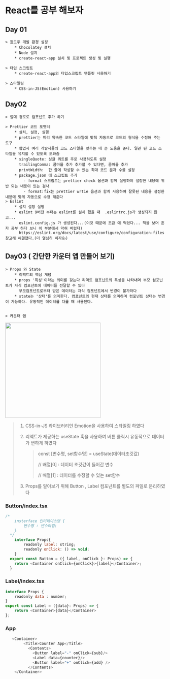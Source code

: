 # React를 공부 해보자

## Day 01
    > 윈도우 개발 환경 설정
        * Chocolatey 설치
        * Node 설치
        * create-react-app 설치 및 프로젝트 생성 및 실행
    
    > 타입 스크립트 
        * create-react-app의 타입스크립트 템플릿 사용하기

    > 스타일링 
        * CSS-in-JS(Emotion) 사용하기
## Day02
    > 절대 경로로 컴포넌트 추가 하기

    > Prettier 코드 포맷터
        * 설치, 설정, 실행
        * prettier는 미리 약속한 코드 스타일에 맞춰 자동으로 코드의 형식을 수정해 주는 도구
        * 협업시 여러 개발자들의 코드 스타일을 맞추는 데 큰 도움을 준다. 일관 된 코드 스타일을 유지할 수 있도록 도와줌
        * singleQuote: 싱글 쿼트를 주로 사용하도록 설정
          trailingComma: 콤마를 추가 추가할 수 있다면, 콤마를 추가
          printWidth:  한 줄에 작성할 수 있는 최대 코드 문자 수를 설정
        * package.json 에 스크립트 추가
            - format 스크립트는 prettier check 옵션과 함께 실행하여 설정한 내용에 위반 되는 내용이 있는 검사
            - format:fix는 prettier wrtie 옵션과 함계 사용하여 잘못된 내용을 설정한 내용에 맞게 자동으로 수정 해준다
    > Eslint
        * 설치 설정 실행
        * eslint 9버전 부터는 eslint를 설치 했을 때  .eslintrc.js가 생성되지 않고...
          eslint.config.js 가 생성된다...(이것 때문에 조금 애 먹었다... 책을 보며 혼자 공부 하다 보니 이 부분에서 막혀 버렸다)
          https://eslint.org/docs/latest/use/configure/configuration-files 참고해 해결했다.(더 열심히 하자👍)

## Day03 ( 간단한 카운터 앱 만들어 보기)
    > Props 와 State
        * 리액트의 핵심 개념 
        * props '특성'이라는 의미를 갖는다 리액트 컴포넌트의 특성을 나타내며 부모 컴포넌트가 자식 컴포넌트에 데이터를 전달할 수 있다
          부모컴포넌트로부터 받은 데이터는 자식 컴포넌트에서 변경이 불가하다
        * state는 '상태'를 의미한다. 컴포넌트의 현재 상태를 의미하며 컴포넌트 상태는 변경이 가능하다. 유동적인 데이터를 다룰 때 사용된다.
   
    
    > 카운터 앱
<img src="https://github.com/user-attachments/assets/fd9d28c9-ca73-4091-8832-21473991edc0" width=300>

> 1. CSS-in-JS 라이브러리인 Emotion을 사용하여 스타일링 하였다
>
> 2. 리액트가 제공하는 useState 훅을 사용하여 버튼 클릭시 유동적으로 데이터가 변하게 하였다
>    > const [변수명, set함수명] = useState(데이터초깃값)
>    >
>    > // 배열[0] : 데이터 초깃값이 들어간 변수
>    >
>    > // 배열[1] : 데이터를 수정할 수 있는 set함수
>
> 3. Props를 알아보기 위해 Button , Label 컴포넌트를 별도의 파일로 분리하였다
### Button/index.tsx
```javascript
/*
    insterface 인터페이스명 {
        변수명 : 변수타입;
    }
  */
    interface Props{
        readonly label: string;
        readonly onClick: () => void;
    }
  export const Button = ({ label, onClick }: Props) => {
    return <Container onClick={onClick}>{label}</Container>;
  }
```
### Label/index.tsx
```javascript
interface Props {
    readonly data : number;
}
export const Label = ({data}: Props) => {
    return <Container>{data}</Container>
};
```
### App
```javascript
   <Container>
        <Title>Counter App</Title>
          <Contents>
            <Button label="-" onClick={sub}/>
            <Label data={counter}/>
            <Button label="+" onClick={add} />
          </Contents>
    </Container>
```
